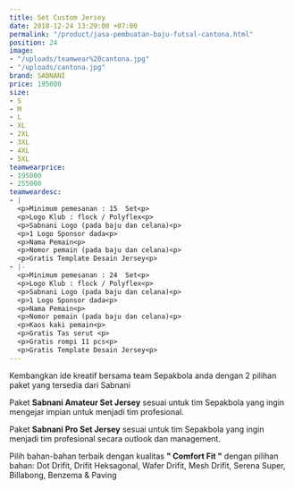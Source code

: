 ```yaml
---
title: Set Custom Jersey
date: 2018-12-24 13:29:00 +07:00
permalink: "/product/jasa-pembuatan-baju-futsal-cantona.html"
position: 24
image:
- "/uploads/teamwear%20cantona.jpg"
- "/uploads/cantona.jpg"
brand: SABNANI
price: 195000
size:
- S
- M
- L
- XL
- 2XL
- 3XL
- 4XL
- 5XL
teamwearprice:
- 195000
- 255000
teamweardesc:
- |
  <p>Minimum pemesanan : 15  Set<p>
  <p>Logo Klub : flock / Polyflex<p>
  <p>Sabnani Logo (pada baju dan celana)<p>
  <p>1 Logo Sponsor dada<p>
  <p>Nama Pemain<p>
  <p>Nomor pemain (pada baju dan celana)<p>
  <p>Gratis Template Desain Jersey<p>
- |-
  <p>Minimum pemesanan : 24  Set<p>
  <p>Logo Klub : flock / Polyflex<p>
  <p>Sabnani Logo (pada baju dan celana)<p>
  <p>1 Logo Sponsor dada<p>
  <p>Nama Pemain<p>
  <p>Nomor pemain (pada baju dan celana)<p>
  <p>Kaos kaki pemain<p>
  <p>Gratis Tas serut <p>
  <p>Gratis rompi 11 pcs<p>
  <p>Gratis Template Desain Jersey<p>
---
```


Kembangkan ide kreatif bersama team Sepakbola anda dengan 2 pilihan paket yang tersedia dari Sabnani

Paket  **Sabnani Amateur Set Jersey** sesuai untuk tim Sepakbola yang ingin mengejar impian untuk menjadi tim profesional.

Paket  **Sabnani Pro Set Jersey** sesuai untuk tim Sepakbola yang ingin menjadi tim profesional secara outlook dan management.

Pilih bahan-bahan terbaik dengan kualitas **" Comfort Fit "**  dengan pilihan bahan: Dot Drifit, Drifit Heksagonal, Wafer Drifit, Mesh Drifit, Serena Super, Billabong, Benzema & Paving





